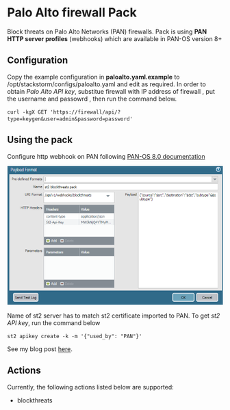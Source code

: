 # Palo Alto firewall Pack

Block threats on Palo Alto Networks (PAN) firewalls. Pack is using **PAN HTTP server profiles** (webhooks) which are available in PAN-OS version 8+
## Configuration

Copy the example configuration in **paloalto.yaml.example** to /opt/stackstorm/configs/paloalto.yaml and edit as required.
In order to obtain *Palo Alto API key*, substitue firewall with IP address of firewall , put the username and passowrd , then run the command below.
```
curl -kgX GET 'https://firewall/api/?type=keygen&user=admin&password=password'
```

## Using the pack

Configure http webhook on PAN following  [PAN-OS 8.0 documentation](https://www.paloaltonetworks.com/documentation/80/pan-os/web-interface-help/device/device-server-profiles-http)

![Snapshot of PAN webhook configuration - payload format](https://github.com/IrekRomaniuk/paloalto_blockthreats/blob/master/pan-webhook.PNG)

Name of st2 server has to match st2 certificate imported to PAN. To get *st2 API key*, run the command below
 ```
st2 apikey create -k -m '{"used_by": "PAN"}'
 ```
See my blog post [here](https://medium.com/@IrekRomaniuk).

## Actions

Currently, the following actions listed below are supported:
- blockthreats

